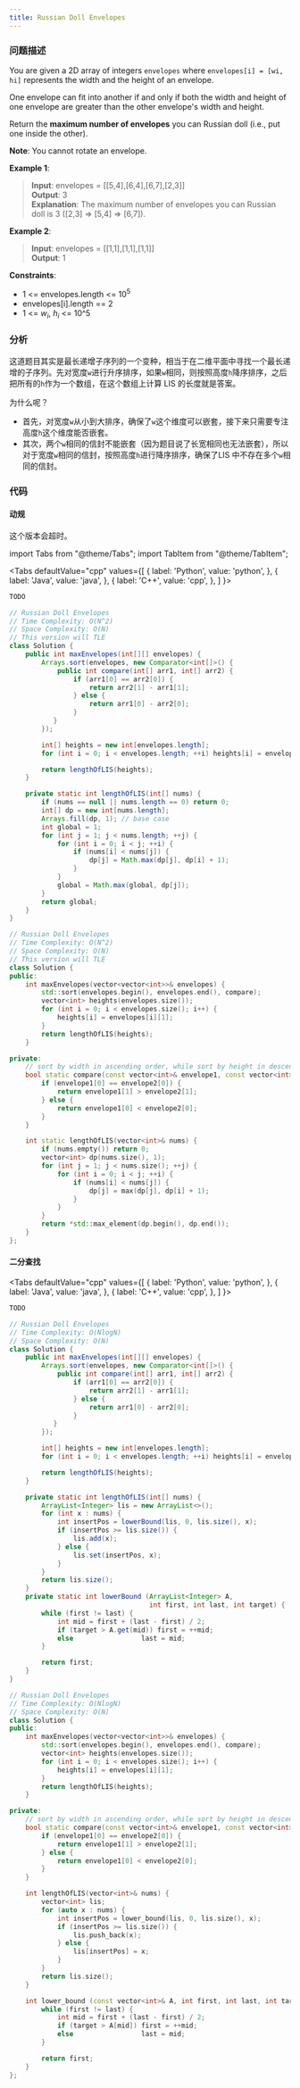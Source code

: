 ```yaml
---
title: Russian Doll Envelopes
---
```


### 问题描述

You are given a 2D array of integers `envelopes` where `envelopes[i] = [wi, hi]` represents the width and the height of an envelope.

One envelope can fit into another if and only if both the width and height of one envelope are greater than the other envelope's width and height.

Return the **maximum number of envelopes** you can Russian doll (i.e., put one inside the other).

**Note**: You cannot rotate an envelope.

**Example 1**:

> **Input**: envelopes = [[5,4],[6,4],[6,7],[2,3]]  
> **Output**: 3  
> **Explanation**: The maximum number of envelopes you can Russian doll is 3 ([2,3] => [5,4] => [6,7]).

**Example 2**:

> **Input**: envelopes = [[1,1],[1,1],[1,1]]  
> **Output**: 1

**Constraints**:

* 1 <= envelopes.length <= $10^5$
* envelopes[i].length == 2
* 1 <= $w_i$, $h_i$ <= 10^5

### 分析

这道题目其实是最长递增子序列的一个变种，相当于在二维平面中寻找一个最长递增的子序列。先对宽度`w`进行升序排序，如果`w`相同，则按照高度`h`降序排序，之后把所有的`h`作为一个数组，在这个数组上计算 LIS 的长度就是答案。

为什么呢？

* 首先，对宽度`w`从小到大排序，确保了`w`这个维度可以嵌套，接下来只需要专注高度`h`这个维度能否嵌套。
* 其次，两个`w`相同的信封不能嵌套（因为题目说了长宽相同也无法嵌套），所以对于宽度`w`相同的信封，按照高度`h`进行降序排序，确保了LIS 中不存在多个`w`相同的信封。

### 代码

#### 动规

这个版本会超时。

import Tabs from "@theme/Tabs";
import TabItem from "@theme/TabItem";

<Tabs
defaultValue="cpp"
values={[
{ label: 'Python', value: 'python', },
{ label: 'Java', value: 'java', },
{ label: 'C++', value: 'cpp', },
]
}>
<TabItem value="python">

```python
TODO
```

</TabItem>
<TabItem value="java">

```java
// Russian Doll Envelopes
// Time Complexity: O(N^2)
// Space Complexity: O(N)
// This version will TLE
class Solution {
    public int maxEnvelopes(int[][] envelopes) {
        Arrays.sort(envelopes, new Comparator<int[]>() {
            public int compare(int[] arr1, int[] arr2) {
                if (arr1[0] == arr2[0]) {
                    return arr2[1] - arr1[1];
                } else {
                    return arr1[0] - arr2[0];
                }
           }
        });

        int[] heights = new int[envelopes.length];
        for (int i = 0; i < envelopes.length; ++i) heights[i] = envelopes[i][1];

        return lengthOfLIS(heights);
    }

    private static int lengthOfLIS(int[] nums) {
        if (nums == null || nums.length == 0) return 0;
        int[] dp = new int[nums.length];
        Arrays.fill(dp, 1); // base case
        int global = 1;
        for (int j = 1; j < nums.length; ++j) {
            for (int i = 0; i < j; ++i) {
                if (nums[i] < nums[j]) {
                    dp[j] = Math.max(dp[j], dp[i] + 1);
                }
            }
            global = Math.max(global, dp[j]);
        }
        return global;
    }
}
```

</TabItem>
<TabItem value="cpp">

```cpp
// Russian Doll Envelopes
// Time Complexity: O(N^2)
// Space Complexity: O(N)
// This version will TLE
class Solution {
public:
    int maxEnvelopes(vector<vector<int>>& envelopes) {
        std::sort(envelopes.begin(), envelopes.end(), compare);
        vector<int> heights(envelopes.size());
        for (int i = 0; i < envelopes.size(); i++) {
            heights[i] = envelopes[i][1];
        }
        return lengthOfLIS(heights);
    }

private:
    // sort by width in ascending order, while sort by height in descending order
    bool static compare(const vector<int>& envelope1, const vector<int>& envelope2) {
        if (envelope1[0] == envelope2[0]) {
            return envelope1[1] > envelope2[1];
        } else {
            return envelope1[0] < envelope2[0];
        }
    }

    int static lengthOfLIS(vector<int>& nums) {
        if (nums.empty()) return 0;
        vector<int> dp(nums.size(), 1);
        for (int j = 1; j < nums.size(); ++j) {
            for (int i = 0; i < j; ++i) {
                if (nums[i] < nums[j]) {
                    dp[j] = max(dp[j], dp[i] + 1);
                }
            }
        }
        return *std::max_element(dp.begin(), dp.end());
    }
};
```

</TabItem>
</Tabs>

#### 二分查找

<Tabs
defaultValue="cpp"
values={[
{ label: 'Python', value: 'python', },
{ label: 'Java', value: 'java', },
{ label: 'C++', value: 'cpp', },
]
}>
<TabItem value="python">

```python
TODO
```

</TabItem>
<TabItem value="java">

```java
// Russian Doll Envelopes
// Time Complexity: O(NlogN)
// Space Complexity: O(N)
class Solution {
    public int maxEnvelopes(int[][] envelopes) {
        Arrays.sort(envelopes, new Comparator<int[]>() {
            public int compare(int[] arr1, int[] arr2) {
                if (arr1[0] == arr2[0]) {
                    return arr2[1] - arr1[1];
                } else {
                    return arr1[0] - arr2[0];
                }
           }
        });

        int[] heights = new int[envelopes.length];
        for (int i = 0; i < envelopes.length; ++i) heights[i] = envelopes[i][1];

        return lengthOfLIS(heights);
    }

    private static int lengthOfLIS(int[] nums) {
        ArrayList<Integer> lis = new ArrayList<>();
        for (int x : nums) {
            int insertPos = lowerBound(lis, 0, lis.size(), x);
            if (insertPos >= lis.size()) {
                lis.add(x);
            } else {
                lis.set(insertPos, x);
            }
        }
        return lis.size();
    }
    private static int lowerBound (ArrayList<Integer> A,
                                   int first, int last, int target) {
        while (first != last) {
            int mid = first + (last - first) / 2;
            if (target > A.get(mid)) first = ++mid;
            else                 last = mid;
        }

        return first;
    }
}
```

</TabItem>
<TabItem value="cpp">

```cpp
// Russian Doll Envelopes
// Time Complexity: O(NlogN)
// Space Complexity: O(N)
class Solution {
public:
    int maxEnvelopes(vector<vector<int>>& envelopes) {
        std::sort(envelopes.begin(), envelopes.end(), compare);
        vector<int> heights(envelopes.size());
        for (int i = 0; i < envelopes.size(); i++) {
            heights[i] = envelopes[i][1];
        }
        return lengthOfLIS(heights);
    }

private:
    // sort by width in ascending order, while sort by height in descending order
    bool static compare(const vector<int>& envelope1, const vector<int>& envelope2) {
        if (envelope1[0] == envelope2[0]) {
            return envelope1[1] > envelope2[1];
        } else {
            return envelope1[0] < envelope2[0];
        }
    }

    int lengthOfLIS(vector<int>& nums) {
        vector<int> lis;
        for (auto x : nums) {
            int insertPos = lower_bound(lis, 0, lis.size(), x);
            if (insertPos >= lis.size()) {
                lis.push_back(x);
            } else {
                lis[insertPos] = x;
            }
        }
        return lis.size();
    }

    int lower_bound (const vector<int>& A, int first, int last, int target) {
        while (first != last) {
            int mid = first + (last - first) / 2;
            if (target > A[mid]) first = ++mid;
            else                 last = mid;
        }

        return first;
    }
};
```

</TabItem>
</Tabs>
